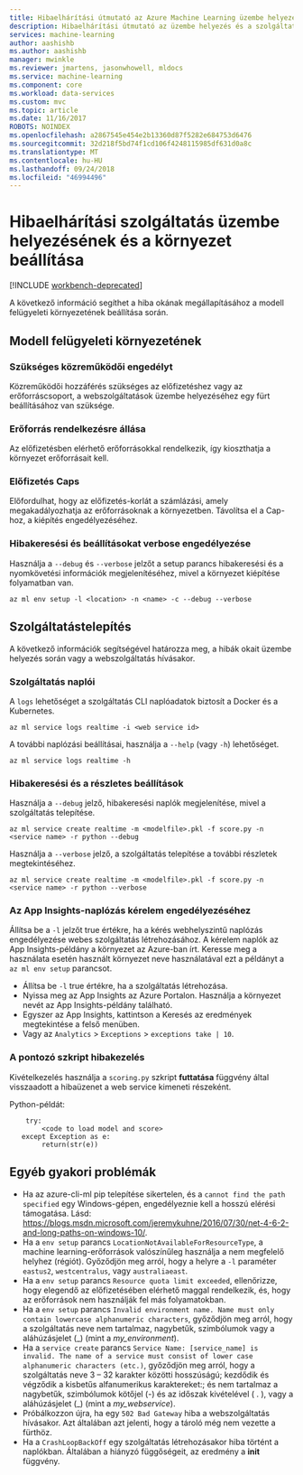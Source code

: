 ```yaml
---
title: Hibaelhárítási útmutató az Azure Machine Learning üzembe helyezése |} A Microsoft Docs
description: Hibaelhárítási útmutató az üzembe helyezés és a szolgáltatás létrehozása
services: machine-learning
author: aashishb
ms.author: aashishb
manager: mwinkle
ms.reviewer: jmartens, jasonwhowell, mldocs
ms.service: machine-learning
ms.component: core
ms.workload: data-services
ms.custom: mvc
ms.topic: article
ms.date: 11/16/2017
ROBOTS: NOINDEX
ms.openlocfilehash: a2867545e454e2b13360d87f5282e684753d6476
ms.sourcegitcommit: 32d218f5bd74f1cd106f4248115985df631d0a8c
ms.translationtype: MT
ms.contentlocale: hu-HU
ms.lasthandoff: 09/24/2018
ms.locfileid: "46994496"
---
```

# <a name="troubleshooting-service-deployment-and-environment-setup"></a>Hibaelhárítási szolgáltatás üzembe helyezésének és a környezet beállítása

[!INCLUDE [workbench-deprecated](../../../includes/aml-deprecating-preview-2017.md)]

A következő információ segíthet a hiba okának megállapításához a modell felügyeleti környezetének beállítása során.

## <a name="model-management-environment"></a>Modell felügyeleti környezetének
### <a name="contributor-permission-required"></a>Szükséges közreműködői engedélyt
Közreműködői hozzáférés szükséges az előfizetéshez vagy az erőforráscsoport, a webszolgáltatások üzembe helyezéséhez egy fürt beállításához van szüksége.

### <a name="resource-availability"></a>Erőforrás rendelkezésre állása
Az előfizetésben elérhető erőforrásokkal rendelkezik, így kioszthatja a környezet erőforrásait kell.

### <a name="subscription-caps"></a>Előfizetés Caps
Előfordulhat, hogy az előfizetés-korlát a számlázási, amely megakadályozhatja az erőforrásoknak a környezetben. Távolítsa el a Cap-hoz, a kiépítés engedélyezéséhez.

### <a name="enable-debug-and-verbose-options"></a>Hibakeresési és beállításokat verbose engedélyezése
Használja a `--debug` és `--verbose` jelzőt a setup parancs hibakeresési és a nyomkövetési információk megjelenítéséhez, mivel a környezet kiépítése folyamatban van.

```
az ml env setup -l <location> -n <name> -c --debug --verbose 
```

## <a name="service-deployment"></a>Szolgáltatástelepítés
A következő információk segítségével határozza meg, a hibák okait üzembe helyezés során vagy a webszolgáltatás hívásakor.

### <a name="service-logs"></a>Szolgáltatás naplói
A `logs` lehetőséget a szolgáltatás CLI naplóadatok biztosít a Docker és a Kubernetes.

```
az ml service logs realtime -i <web service id>
```

A további naplózási beállításai, használja a `--help` (vagy `-h`) lehetőséget.

```
az ml service logs realtime -h
```

### <a name="debug-and-verbose-options"></a>Hibakeresési és a részletes beállítások
Használja a `--debug` jelző, hibakeresési naplók megjelenítése, mivel a szolgáltatás telepítése.

```
az ml service create realtime -m <modelfile>.pkl -f score.py -n <service name> -r python --debug
```

Használja a `--verbose` jelző, a szolgáltatás telepítése a további részletek megtekintéséhez.

```
az ml service create realtime -m <modelfile>.pkl -f score.py -n <service name> -r python --verbose
```

### <a name="enable-request-logging-in-app-insights"></a>Az App Insights-naplózás kérelem engedélyezéséhez
Állítsa be a `-l` jelzőt true értékre, ha a kérés webhelyszintű naplózás engedélyezése webes szolgáltatás létrehozásához. A kérelem naplók az App Insights-példány a környezet az Azure-ban írt. Keresse meg a használata esetén használt környezet neve használatával ezt a példányt a `az ml env setup` parancsot.

- Állítsa be `-l` true értékre, ha a szolgáltatás létrehozása.
- Nyissa meg az App Insights az Azure Portalon. Használja a környezet nevét az App Insights-példány található.
- Egyszer az App Insights, kattintson a Keresés az eredmények megtekintése a felső menüben.
- Vagy az `Analytics`  >  `Exceptions`  >  `exceptions take | 10`.


### <a name="add-error-handling-in-scoring-script"></a>A pontozó szkript hibakezelés
Kivételkezelés használja a `scoring.py` szkript **futtatása** függvény által visszaadott a hibaüzenet a web service kimeneti részeként.

Python-példát:
```
    try:
        <code to load model and score>
   except Exception as e:
        return(str(e))
```

## <a name="other-common-problems"></a>Egyéb gyakori problémák
- Ha az azure-cli-ml pip telepítése sikertelen, és a `cannot find the path specified` egy Windows-gépen, engedélyeznie kell a hosszú elérési támogatása. Lásd: https://blogs.msdn.microsoft.com/jeremykuhne/2016/07/30/net-4-6-2-and-long-paths-on-windows-10/. 
- Ha a `env setup` parancs `LocationNotAvailableForResourceType`, a machine learning-erőforrások valószínűleg használja a nem megfelelő helyhez (régiót). Győződjön meg arról, hogy a helyre a `-l` paraméter `eastus2`, `westcentralus`, vagy `australiaeast`.
- Ha a `env setup` parancs `Resource quota limit exceeded`, ellenőrizze, hogy elegendő az előfizetésében elérhető maggal rendelkezik, és, hogy az erőforrások nem használják fel más folyamatokban.
- Ha a `env setup` parancs `Invalid environment name. Name must only contain lowercase alphanumeric characters`, győződjön meg arról, hogy a szolgáltatás neve nem tartalmaz, nagybetűk, szimbólumok vagy a aláhúzásjelet (_) (mint a *my_environment*).
- Ha a `service create` parancs `Service Name: [service_name] is invalid. The name of a service must consist of lower case alphanumeric characters (etc.)`, győződjön meg arról, hogy a szolgáltatás neve 3 – 32 karakter közötti hosszúságú; kezdődik és végződik a kisbetűs alfanumerikus karaktereket:; és nem tartalmaz a nagybetűk, szimbólumok kötőjel (-) és az időszak kivételével ( . ), vagy a aláhúzásjelet (_) (mint a *my_webservice*).
- Próbálkozzon újra, ha egy `502 Bad Gateway` hiba a webszolgáltatás hívásakor. Azt általában azt jelenti, hogy a tároló még nem vezette a fürthöz.
- Ha a `CrashLoopBackOff` egy szolgáltatás létrehozásakor hiba történt a naplókban. Általában a hiányzó függőségeit, az eredmény a **init** függvény.
